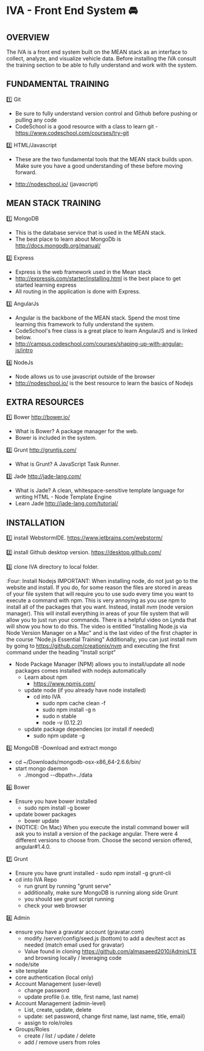 IVA - Front End System :oncoming_automobile:
========================================

OVERVIEW
--------

The IVA is a front end system built on the MEAN stack as an interface to collect, analyze, and visualize vehicle data. Before
installing the IVA consult the training section to be able to fully understand and work with the system.


FUNDAMENTAL TRAINING
--------------------

:one: Git
  - Be sure to fully understand version control and Github before pushing or pulling any code
  - CodeSchool is a good resource with a class to learn git - https://www.codeschool.com/courses/try-git

:two: HTML/Javascript
  - These are the two fundamental tools that the MEAN stack builds upon. Make sure you have a good understanding of these
    before moving forward.
    
  - http://nodeschool.io/ (javascript)
    
MEAN STACK TRAINING
-------------------

:one: MongoDB
  - This is the database service that is used in the MEAN stack.
  - The best place to learn about MongoDb is http://docs.mongodb.org/manual/

:two: Express
  - Express is the web framework used in the Mean stack 
  - http://expressjs.com/starter/installing.html is the best place to get started learning express
  - All routing in the application is done with Express.
  
:three: AngularJs
  - Angular is the backbone of the MEAN stack. Spend the most time learning this framework to fully understand the system.
  - CodeSchool's free class is a great place to learn AngularJS and is linked below.
  - http://campus.codeschool.com/courses/shaping-up-with-angular-js/intro
  
:four: NodeJs
  - Node allows us to use javascript outside of the browser
  - http://nodeschool.io/ is the best resource to learn the basics of Nodejs
  
EXTRA RESOURCES
---------------

:one: Bower http://bower.io/
  - What is Bower?  A package manager for the web.
  - Bower is included in the system.

:two: Grunt http://gruntjs.com/
  - What is Grunt? A JavaScript Task Runner.

:three: Jade http://jade-lang.com/
  - What is Jade? A clean, whitespace-sensitive template language for writing HTML - Node Template Engine
  - Learn Jade http://jade-lang.com/tutorial/
  

INSTALLATION
-------------

:one: install WebstormIDE. https://www.jetbrains.com/webstorm/

:two: install Github desktop version. https://desktop.github.com/

:three: clone IVA directory to local folder.

:Four: Install Nodejs
    IMPORTANT: 
    When installing node, do not just go to the website and install. If you do, for some reason the files are stored in areas of your file system that will require you to use sudo every time you want to execute a command with npm. This is very annoying as you use npm to install all of the packages that you want. 
    Instead, install *nvm* (node version manager). This will install everything in areas of your file system that will allow you to just run your commands. There is a helpful video on Lynda that will show you how to do this. The video is entitled "Installing Node.js via Node Version Manager on a Mac" and is the last video of the first chapter in the course "Node.js Essential Training"
    Additionally, you can just install nvm by going to https://github.com/creationix/nvm and executing the first command under the heading "Install script"
  - Node Package Manager (NPM) allows you to install/update all node packages comes installed with nodejs automatically
    - Learn about npm
      - https://www.npmjs.com/
	- update node (if you already have node installed)
	  - cd into IVA
		- sudo npm cache clean -f
		- sudo npm install -g n
		- sudo n stable
		- node -v (0.12.2)
	- update package dependencies (or install if needed)
	  - sudo npm update -g
	   
:five: MongoDB
  -Download and extract mongo
  - cd ~/Downloads/mongodb-osx-x86_64-2.6.6/bin/
  - start mongo daemon
    - ./mongod --dbpath=../data
    
:six: Bower
  - Ensure you have bower installed
    - sudo npm install -g bower
  - update bower packages
    - bower update
  - (NOTICE: On Mac) When you execute the install command bower will ask you to install a version of the package angular. There were 4 different versions to choose from. Choose the second version offered, angular#1.4.0.

:seven: Grunt
  - Ensure you have grunt installed
		- sudo npm install -g grunt-cli
  - cd into IVA Repo
    - run grunt by running "grunt serve"
    - additionally, make sure MongoDB is running along side Grunt
    - you should see grunt script running
    - check your web browser

:eight: Admin
  - ensure you have a gravatar account (gravatar.com)
	- modify /server/config/seed.js (bottom) to add a dev/test acct as needed (match email used for gravatar)
	- Value found in cloning https://github.com/almasaeed2010/AdminLTE and browsing locally / leveraging code
  - node/site
  - site template
  - core authentication (local only)
  - Account Management (user-level)
    - change password
    - update profile (i.e. title, first name, last name)
  - Account Management (admin-level)
    - List, create, update, delete
    - update: set password, change first name, last name, title, email)
    - assign to role/roles
  - Groups/Roles
    - create / list / update / delete
    - add / remove users from roles

